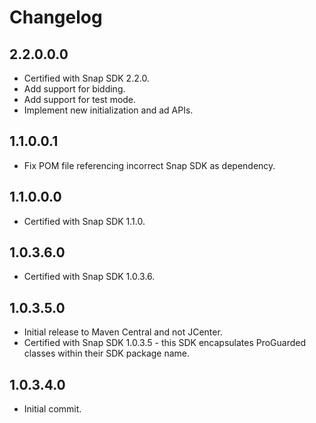 # Changelog

## 2.2.0.0.0
* Certified with Snap SDK 2.2.0.
* Add support for bidding.
* Add support for test mode.
* Implement new initialization and ad APIs.

## 1.1.0.0.1
* Fix POM file referencing incorrect Snap SDK as dependency. 

## 1.1.0.0.0
* Certified with Snap SDK 1.1.0.

## 1.0.3.6.0
* Certified with Snap SDK 1.0.3.6.

## 1.0.3.5.0
* Initial release to Maven Central and not JCenter.
* Certified with Snap SDK 1.0.3.5 - this SDK encapsulates ProGuarded classes within their SDK package name.

## 1.0.3.4.0
* Initial commit.
